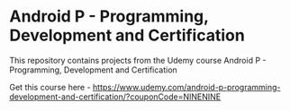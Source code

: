 # Android P - Programming, Development and Certification

This repository contains projects from the Udemy course Android P - Programming, Development and Certification

Get this course here - https://www.udemy.com/android-p-programming-development-and-certification/?couponCode=NINENINE
